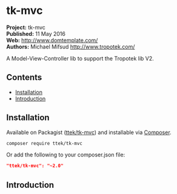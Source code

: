 # tk-mvc 

__Project:__ tk-mvc  
__Published:__ 11 May 2016  
__Web:__ <http://www.domtemplate.com/>  
__Authors:__ Michael Mifsud <http://www.tropotek.com/>  
  
A Model-View-Controller lib to support the Tropotek lib V2.

## Contents

- [Installation](#installation)
- [Introduction](#introduction)


## Installation

Available on Packagist ([ttek/tk-mvc](http://packagist.org/packages/ttek/tk-mvc))
and installable via [Composer](http://getcomposer.org/).

```bash
composer require ttek/tk-mvc
```

Or add the following to your composer.json file:

```json
"ttek/tk-mvc": "~2.0"
```


## Introduction





